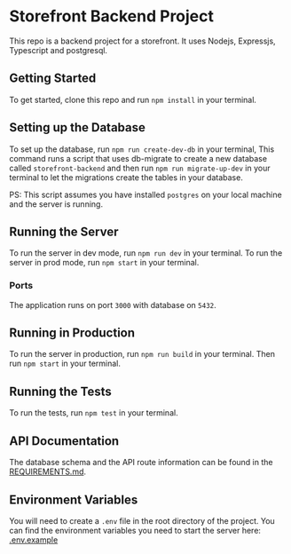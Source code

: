 # Storefront Backend Project

This repo is a backend project for a storefront. It uses Nodejs, Expressjs, Typescript and postgresql.

## Getting Started

To get started, clone this repo and run `npm install` in your terminal.

## Setting up the Database

To set up the database, run `npm run create-dev-db` in your terminal, This command runs a script that uses db-migrate to create a new database called `storefront-backend` and then run `npm run migrate-up-dev` in your terminal to let the migrations create the tables in your database.

PS: This script assumes you have installed `postgres` on your local machine and the server is running.

## Running the Server

To run the server in dev mode, run `npm run dev` in your terminal.
To run the server in prod mode, run `npm start` in your terminal.

### Ports

The application runs on port `3000` with database on `5432`.

## Running in Production

To run the server in production, run `npm run build` in your terminal. Then run `npm start` in your terminal.

## Running the Tests

To run the tests, run `npm test` in your terminal.

## API Documentation

The database schema and the API route information can be found in the [REQUIREMENTS.md](REQUIREMENTS.md).

## Environment Variables

You will need to create a `.env` file in the root directory of the project. You can find the environment variables you need to start the server here: [.env.example](.env.example)
